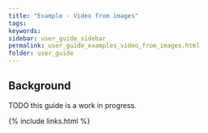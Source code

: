 ```yaml
---
title: "Example - Video from images"
tags:
keywords:
sidebar: user_guide_sidebar
permalink: user_guide_examples_video_from_images.html
folder: user_guide
---
```


## Background

TODO this guide is a work in progress.

{% include links.html %}